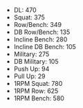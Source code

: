 * DL: 470
*  Squat: 375
*  Row/Bench: 349
*  DB Row/Bench: 135
*  Incline Bench: 280
*  Incline DB Bench: 105
*  Military: 275
*  DB Military: 105
*  Push Up: 94
*  Pull Up: 29
*  1RPM Squat: 780
*  1RPM Row: 625
*  1RPM Bench: 580
